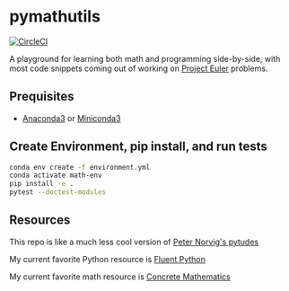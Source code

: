 # pymathutils

[![CircleCI](https://circleci.com/gh/kylekizirian/pymathutils.svg?style=svg)](https://circleci.com/gh/kylekizirian/pymathutils)

A playground for learning both math and programming side-by-side, with most
code snippets coming out of working on
[Project Euler](https://projecteuler.net/) problems.

## Prequisites

- [Anaconda3](https://www.anaconda.com/download/#macos) or
[Miniconda3](https://conda.io/miniconda.html)

## Create Environment, pip install, and run tests

```bash
conda env create -f environment.yml
conda activate math-env
pip install -e .
pytest --doctest-modules
```

## Resources

This repo is like a much less cool version of 
[Peter Norvig's pytudes](https://github.com/norvig/pytudes)

My current favorite Python resource is
[Fluent Python](https://www.amazon.com/Fluent-Python-Concise-Effective-Programming/dp/1491946008)

My current favorite math resource is
[Concrete Mathematics](https://www.amazon.com/Concrete-Mathematics-Foundation-Computer-Science/dp/0201558025)